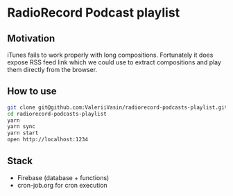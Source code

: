 # RadioRecord Podcast playlist

## Motivation
iTunes fails to work properly with long compositions. Fortunately it does expose RSS feed link which we could use to extract compositions and play them directly from the browser.

## How to use

```bash
git clone git@github.com:ValeriiVasin/radiorecord-podcasts-playlist.git
cd radiorecord-podcasts-playlist
yarn
yarn sync
yarn start
open http://localhost:1234
```

## Stack
- Firebase (database + functions)
- cron-job.org for cron execution
